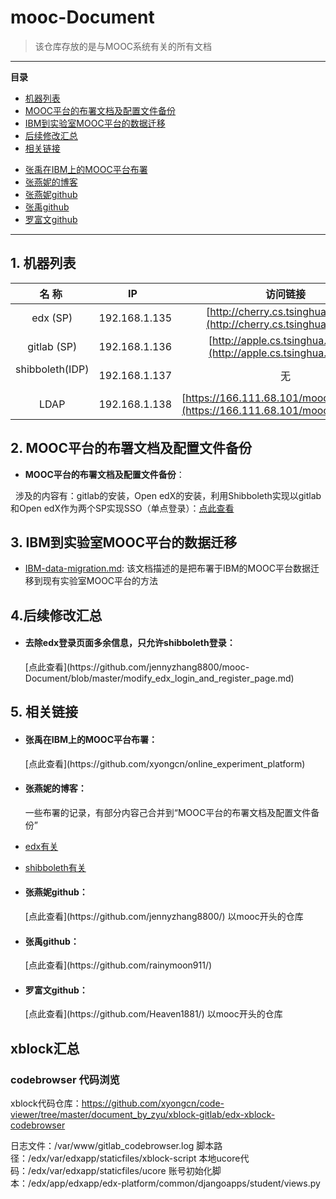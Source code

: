 # mooc-Document
> 该仓库存放的是与MOOC系统有关的所有文档

<hr/>

**目录**
* [机器列表](#framework)
* [MOOC平台的布署文档及配置文件备份](#mooc)
* [IBM到实验室MOOC平台的数据迁移](#migration)
* [后续修改汇总](#modify)
* [相关链接](#link)
 + [张禹在IBM上的MOOC平台布署](#IBM)
 + [张燕妮的博客](#blog)
 + [张燕妮github](#zyni)
 + [张禹github](#zyu)
 + [罗富文github](#lfwen)
<hr/>

<h2 id="framework">1. 机器列表</h2>

| 名 称  | IP   | 访问链接 |
| :-------------: |:-------------:| :-----:|
| edx (SP)     | 192.168.1.135 | [http://cherry.cs.tsinghua.edu.cn](http://cherry.cs.tsinghua.edu.cn) |
| gitlab (SP)     | 192.168.1.136 | [http://apple.cs.tsinghua.edu.cn](http://apple.cs.tsinghua.edu.cn) |
| shibboleth(IDP)      | 192.168.1.137 |无 |
| LDAP      | 192.168.1.138 |[https://166.111.68.101/mooc/ldapadmin/](https://166.111.68.101/mooc/ldapadmin/) |


<h2 id="mooc">2. MOOC平台的布署文档及配置文件备份</h2>

+ **MOOC平台的布署文档及配置文件备份**：

   涉及的内容有：gitlab的安装，Open edX的安装，利用Shibboleth实现以gitlab和Open edX作为两个SP实现SSO（单点登录）：[点此查看](https://github.com/jennyzhang8800/os_platform)
   
   
<h2 id="migration">3. IBM到实验室MOOC平台的数据迁移</h2>

+ [IBM-data-migration.md](https://github.com/jennyzhang8800/mooc-Document/blob/master/IBM-data-migration.md): 该文档描述的是把布署于IBM的MOOC平台数据迁移到现有实验室MOOC平台的方法

<h2 id="modify">4.后续修改汇总</h2>

+ <h4 id="IBM">去除edx登录页面多余信息，只允许shibboleth登录：</h4>[点此查看](https://github.com/jennyzhang8800/mooc-Document/blob/master/modify_edx_login_and_register_page.md)

<h2 id="link">5. 相关链接</h2>

+ <h4 id="IBM">张禹在IBM上的MOOC平台布署：</h4>[点此查看](https://github.com/xyongcn/online_experiment_platform)

+ <h4 id="blog">张燕妮的博客：</h4>一些布署的记录，有部分内容己合并到“MOOC平台的布署文档及配置文件备份”

 + [edx有关](http://blog.csdn.net/jenyzhang/article/category/3141095)
 + [shibboleth有关](http://blog.csdn.net/jenyzhang/article/category/6337293)
 
+ <h4 id="zyni">张燕妮github：</h4>[点此查看](https://github.com/jennyzhang8800/) 以mooc开头的仓库

+ <h4 id="zyu">张禹github：</h4>[点此查看](https://github.com/rainymoon911/)

+ <h4 id="lfwen">罗富文github：</h4>[点此查看](https://github.com/Heaven1881/) 以mooc开头的仓库


## xblock汇总

### codebrowser 代码浏览

xblock代码仓库：https://github.com/xyongcn/code-viewer/tree/master/document_by_zyu/xblock-gitlab/edx-xblock-codebrowser

日志文件：/var/www/gitlab_codebrowser.log
脚本路径：/edx/var/edxapp/staticfiles/xblock-script
本地ucore代码：/edx/var/edxapp/staticfiles/ucore
账号初始化脚本：/edx/app/edxapp/edx-platform/common/djangoapps/student/views.py

